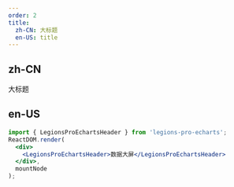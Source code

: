 ```yaml
---
order: 2
title:
  zh-CN: 大标题
  en-US: title
---
```


## zh-CN

大标题

## en-US

````jsx
import { LegionsProEchartsHeader } from 'legions-pro-echarts';
ReactDOM.render(
  <div>
    <LegionsProEchartsHeader>数据大屏</LegionsProEchartsHeader>
  </div>,
  mountNode
);
````
